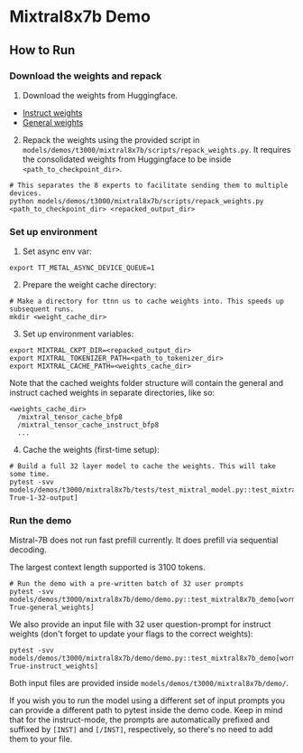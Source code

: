 # Mixtral8x7b Demo

## How to Run

### Download the weights and repack

1. Download the weights from Huggingface.
- [Instruct weights](https://huggingface.co/mistralai/Mixtral-8x7B-Instruct-v0.1)
- [General weights](https://huggingface.co/mistralai/Mixtral-8x7B-v0.1)

2. Repack the weights using the provided script in `models/demos/t3000/mixtral8x7b/scripts/repack_weights.py`. It requires the consolidated weights from Huggingface to be inside `<path_to_checkpoint_dir>`.

```
# This separates the 8 experts to facilitate sending them to multiple devices.
python models/demos/t3000/mixtral8x7b/scripts/repack_weights.py <path_to_checkpoint_dir> <repacked_output_dir>
```

### Set up environment
1. Set async env var:
```
export TT_METAL_ASYNC_DEVICE_QUEUE=1
```

2. Prepare the weight cache directory:

```
# Make a directory for ttnn us to cache weights into. This speeds up subsequent runs.
mkdir <weight_cache_dir>
```

3. Set up environment variables:
```
export MIXTRAL_CKPT_DIR=<repacked_output_dir>
export MIXTRAL_TOKENIZER_PATH=<path_to_tokenizer_dir>
export MIXTRAL_CACHE_PATH=<weights_cache_dir>
```

Note that the cached weights folder structure will contain the general and instruct cached weights in separate directories, like so:

```
<weights_cache_dir>
  /mixtral_tensor_cache_bfp8
  /mixtral_tensor_cache_instruct_bfp8
  ...
```

4. Cache the weights (first-time setup):
```
# Build a full 32 layer model to cache the weights. This will take some time.
pytest -svv models/demos/t3000/mixtral8x7b/tests/test_mixtral_model.py::test_mixtral_model_inference[wormhole_b0-True-1-32-output]
```

### Run the demo

Mistral-7B does not run fast prefill currently. It does prefill via sequential decoding.

The largest context length supported is 3100 tokens.

```
# Run the demo with a pre-written batch of 32 user prompts
pytest -svv models/demos/t3000/mixtral8x7b/demo/demo.py::test_mixtral8x7b_demo[wormhole_b0-True-general_weights]
```

We also provide an input file with 32 user question-prompt for instruct weights (don't forget to update your flags to the correct weights):
```
pytest -svv models/demos/t3000/mixtral8x7b/demo/demo.py::test_mixtral8x7b_demo[wormhole_b0-True-instruct_weights]
```

Both input files are provided inside `models/demos/t3000/mixtral8x7b/demo/`.

If you wish you to run the model using a different set of input prompts you can provide a different path to pytest inside the demo code. Keep in mind that for the instruct-mode, the prompts are automatically prefixed and suffixed by `[INST]` and `[/INST]`, respectively, so there's no need to add them to your file.
